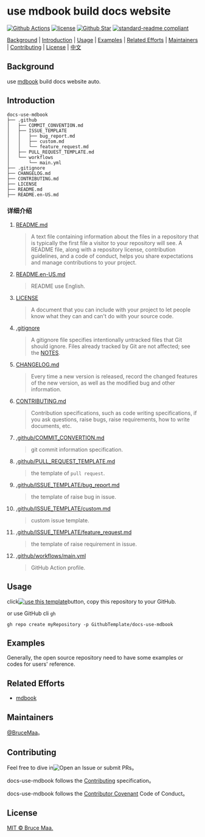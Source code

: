 # use mdbook build docs website

[![Github Actions][github-action-image]][github-repo-url]
[![license][license-image]](LICENSE)
[![Github Star][github-repo-star-image]][github-repo-url]
[![standard-readme compliant][standard-readme-image]](standard-readme-url)

[Background](#background) | [Introduction](#introduction) | [Usage](#usage) | [Examples](#examples) | [Related Efforts](#related-efforts) | [Maintainers](#maintainers) | [Contributing](#contributing) | [License](#license) | [中文](README.md)

## Background

use [mdbook](https://rust-lang.github.io/mdBook/index.html) build docs website auto.

## Introduction

```
docs-use-mdbook
├── .github
│   ├── COMMIT_CONVENTION.md
│   ├── ISSUE_TEMPLATE
│   │   ├── bug_report.md
│   │   ├── custom.md
│   │   └── feature_request.md
│   ├── PULL_REQUEST_TEMPLATE.md
│   └── workflows
│       └── main.yml
├── .gitignore
├── CHANGELOG.md
├── CONTRIBUTING.md
├── LICENSE
├── README.md
├── README.en-US.md
```

### 详细介绍

1. [README.md](README.md)

    > A text file containing information about the files in a repository that is typically the first file a visitor to your repository will see. A README file, along with a repository license, contribution guidelines, and a code of conduct, helps you share expectations and manage contributions to your project.

2. [README.en-US.md](README.en-US.md)

    > README use English.

3. [LICENSE](LICENSE)

    > A document that you can include with your project to let people know what they can and can't do with your source code.

4. [.gitignore](.gitignore)

    > A gitignore file specifies intentionally untracked files that Git should ignore. Files already tracked by Git are not affected; see the [NOTES](https://git-scm.com/docs/gitignore).

5. [CHANGELOG.md](CHANGELOG.md)

    > Every time a new version is released, record the changed features of the new version, as well as the modified bug and other information.

6. [CONTRIBUTING.md](CONTRIBUTING.md)

    > Contribution specifications, such as code writing specifications, if you ask questions, raise bugs, raise requirements, how to write documents, etc.

7. [.github/COMMIT_CONVERTION.md](.github/COMMIT_CONVERTION.md)

    > git commit information specification.

8. [.github/PULL_REQUEST_TEMPLATE.md](.github/PULL_REQUEST_TEMPLATE.md)

    > the template of `pull request`.

9. [.github/ISSUE_TEMPLATE/bug_report.md](.github/ISSUE_TEMPLATE/bug_report.md)

    > the template of raise bug in issue.

10. [.github/ISSUE_TEMPLATE/custom.md](.github.com/ISSUE_TEMPLATE/custom.md)

    > custom issue template.

11. [.github/ISSUE_TEMPLATE/feature_request.md](.github/ISSUE_TEMPLATE/feature_request.md)

    > the template of raise requirement in issue.

12. [.github/workflows/main.yml](.github.com/workflows/main.yml)

    > GitHub Action profile.

## Usage

click[![use this template][use-this-template]][generate]button, copy this repository to your GitHub.

or use GitHub cli `gh`

```
gh repo create myRepository -p GithubTemplate/docs-use-mdbook
```

## Examples

Generally, the open source repository need to have some examples or codes for users' reference.

## Related Efforts

- [mdbook](https://github.com/rust-lang/mdBook) 

## Maintainers

[@BruceMaa](https://github.com/BruceMaa)。

## Contributing

Feel free to dive in![Open an Issue](https://github.com/GithubTemplate/docs-use-mdbook/issues/new) or submit PRs。

docs-use-mdbook follows the [Contributing](CONTRIBUTING.md) specification。

docs-use-mdbook follows the [Contributor Covenant](http://contributor-covenant.org/version/1/3/0/) Code of Conduct。

## License

[MIT © Bruce Maa.](LICENSE)

[github-action-image]: https://github.com/GithubTemplate/docs-use-mdbook/workflows/mdbook/badge.svg
[github-repo-url]: https://github.com/GithubTemplate/docs-use-mdbook
[license-image]: https://img.shields.io/badge/license-MIT-green.svg
[github-repo-star-image]: https://img.shields.io/github/stars/GithubTemplate/docs-use-mdbook.svg?style=social
[use-this-template]: https://img.shields.io/badge/-use%20this%20template-brightgreen.svg
[generate]: https://github.com/GithubTemplate/docs-use-mdbook/generate
[standard-readme-image]: https://img.shields.io/badge/readme%20style-standard-brightgreen.svg?style=flat-square
[standard-readme-url]: https://github.com/RichardLitt/standard-readme